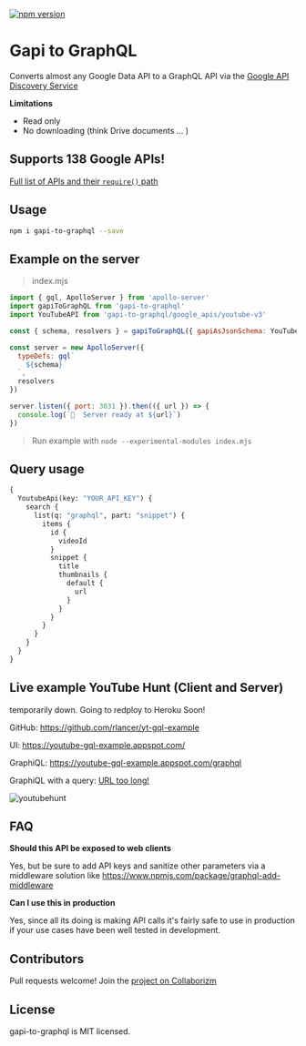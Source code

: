 [![npm version](https://badge.fury.io/js/graphql-add-middleware.svg)](https://badge.fury.io/js/gapi-to-graphql)

# Gapi to GraphQL

Converts almost any Google Data API to a GraphQL API via the [Google API Discovery Service](https://developers.google.com/discovery/)

**Limitations**

- Read only
- No downloading (think Drive documents ... )

## Supports 138 Google APIs!

[Full list of APIs and their `require()` path](/docs/GoogleAPIs.md)

## Usage

```bash
npm i gapi-to-graphql --save
```

## Example on the server

> index.mjs

```javascript
import { gql, ApolloServer } from 'apollo-server'
import gapiToGraphQL from 'gapi-to-graphql'
import YouTubeAPI from 'gapi-to-graphql/google_apis/youtube-v3'

const { schema, resolvers } = gapiToGraphQL({ gapiAsJsonSchema: YouTubeAPI })

const server = new ApolloServer({
  typeDefs: gql`
    ${schema}
  `,
  resolvers
})

server.listen({ port: 3031 }).then(({ url }) => {
  console.log(`🚀  Server ready at ${url}`)
})
```

> Run example with `node --experimental-modules index.mjs`

## Query usage

```graphql
{
  YoutubeApi(key: "YOUR_API_KEY") {
    search {
      list(q: "graphql", part: "snippet") {
        items {
          id {
            videoId
          }
          snippet {
            title
            thumbnails {
              default {
                url
              }
            }
          }
        }
      }
    }
  }
}
```

## Live example YouTube Hunt (Client and Server)

temporarily down. Going to redploy to Heroku Soon!

GitHub: https://github.com/rlancer/yt-gql-example

UI: https://youtube-gql-example.appspot.com/

GraphiQL: https://youtube-gql-example.appspot.com/graphql

GraphiQL with a query: [URL too long!](<https://youtube-gql-example.appspot.com/graphql?query=%7B%0A%20%20youtubeV3(key%3A%20%22nokeyneed%22)%20%7B%0A%20%20%20%20search%20%7B%0A%20%20%20%20%20%20list(q%3A%20%22dogs%22%2C%20part%3A%20%22snippet%22)%20%7B%0A%20%20%20%20%20%20%20%20items%20%7B%0A%20%20%20%20%20%20%20%20%20%20id%20%7B%0A%20%20%20%20%20%20%20%20%20%20%20%20videoId%0A%20%20%20%20%20%20%20%20%20%20%7D%0A%20%20%20%20%20%20%20%20%20%20snippet%20%7B%0A%20%20%20%20%20%20%20%20%20%20%20%20title%0A%20%20%20%20%20%20%20%20%20%20%7D%0A%20%20%20%20%20%20%20%20%7D%0A%20%20%20%20%20%20%7D%0A%20%20%20%20%7D%0A%20%20%7D%0A%7D%0A>)

![youtubehunt](https://user-images.githubusercontent.com/1339007/34919957-f4649db6-f938-11e7-8ef6-b7aa2889dc49.png)

## FAQ

**Should this API be exposed to web clients**

Yes, but be sure to add API keys and sanitize other parameters via a middleware solution like https://www.npmjs.com/package/graphql-add-middleware

**Can I use this in production**

Yes, since all its doing is making API calls it's fairly safe to use in production if your use cases have been well tested in development.

## Contributors

Pull requests welcome!
Join the [project on Collaborizm](https://www.collaborizm.com/project/Skkk3bBA-)

## License

gapi-to-graphql is MIT licensed.
